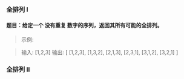 ### 全排列 I

#### 题目：给定一个 没有重复 数字的序列，返回其所有可能的全排列。

> 示例:

> 输入: [1,2,3]
输出:
[
  [1,2,3],
  [1,3,2],
  [2,1,3],
  [2,3,1],
  [3,1,2],
  [3,2,1]
]






### 全排列 II
